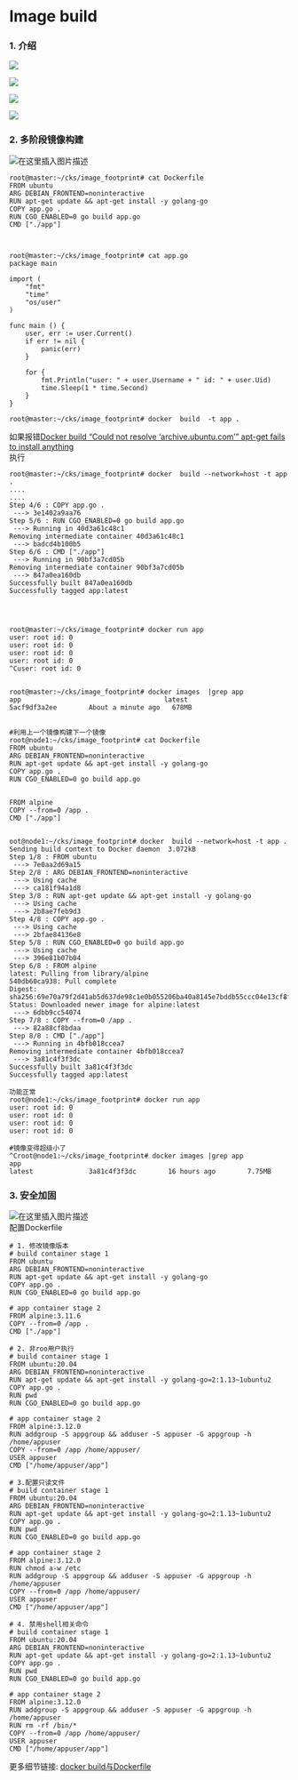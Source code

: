 # Image build

### 1. 介绍 <a href="#1__4" id="1__4"></a>

![](https://img-blog.csdnimg.cn/20210520163346220.png?shadow\_10,text\_aHR0cHM6Ly9ibG9nLmNzZG4ubmV0L3hpeGloYWhhbGVsZWhlaGU=,size\_16,color\_FFFFFF,t\_70)

![](https://img-blog.csdnimg.cn/20210520163417705.png?shadow\_10,text\_aHR0cHM6Ly9ibG9nLmNzZG4ubmV0L3hpeGloYWhhbGVsZWhlaGU=,size\_16,color\_FFFFFF,t\_70)

![](https://img-blog.csdnimg.cn/20210520163546151.png?shadow\_10,text\_aHR0cHM6Ly9ibG9nLmNzZG4ubmV0L3hpeGloYWhhbGVsZWhlaGU=,size\_16,color\_FFFFFF,t\_70)

![](https://img-blog.csdnimg.cn/20210520163656995.png?shadow\_10,text\_aHR0cHM6Ly9ibG9nLmNzZG4ubmV0L3hpeGloYWhhbGVsZWhlaGU=,size\_16,color\_FFFFFF,t\_70)

### 2. 多阶段镜像构建 <a href="#2__10" id="2__10"></a>

![在这里插入图片描述](https://img-blog.csdnimg.cn/20210520163725472.png)

```
root@master:~/cks/image_footprint# cat Dockerfile 
FROM ubuntu
ARG DEBIAN_FRONTEND=noninteractive
RUN apt-get update && apt-get install -y golang-go
COPY app.go .
RUN CGO_ENABLED=0 go build app.go
CMD ["./app"]



root@master:~/cks/image_footprint# cat app.go 
package main

import (
    "fmt"
    "time"
    "os/user"
)

func main () {
    user, err := user.Current()
    if err != nil {
        panic(err)
    }

    for {
        fmt.Println("user: " + user.Username + " id: " + user.Uid)
        time.Sleep(1 * time.Second)
    }
}
```

```
root@master:~/cks/image_footprint# docker  build  -t app .
```

如果报错[Docker build “Could not resolve ‘archive.ubuntu.com’” apt-get fails to install anything](https://ghostwritten.blog.csdn.net/article/details/117083378)\
执行

```
root@master:~/cks/image_footprint# docker  build --network=host -t app .
....
....
Step 4/6 : COPY app.go .
 ---> 3e1402a9aa76
Step 5/6 : RUN CGO_ENABLED=0 go build app.go
 ---> Running in 40d3a61c48c1
Removing intermediate container 40d3a61c48c1
 ---> badcd4b100b5
Step 6/6 : CMD ["./app"]
 ---> Running in 90bf3a7cd05b
Removing intermediate container 90bf3a7cd05b
 ---> 847a0ea160db
Successfully built 847a0ea160db
Successfully tagged app:latest




root@master:~/cks/image_footprint# docker run app
user: root id: 0
user: root id: 0
user: root id: 0
user: root id: 0
^Cuser: root id: 0


root@master:~/cks/image_footprint# docker images  |grep app
app                                    latest              5acf9df3a2ee        About a minute ago   678MB


#利用上一个镜像构建下一个镜像
root@node1:~/cks/image_footprint# cat Dockerfile 
FROM ubuntu
ARG DEBIAN_FRONTEND=noninteractive
RUN apt-get update && apt-get install -y golang-go
COPY app.go .
RUN CGO_ENABLED=0 go build app.go


FROM alpine
COPY --from=0 /app .
CMD ["./app"]


oot@node1:~/cks/image_footprint# docker  build --network=host -t app .
Sending build context to Docker daemon  3.072kB
Step 1/8 : FROM ubuntu
 ---> 7e0aa2d69a15
Step 2/8 : ARG DEBIAN_FRONTEND=noninteractive
 ---> Using cache
 ---> ca181f94a1d8
Step 3/8 : RUN apt-get update && apt-get install -y golang-go
 ---> Using cache
 ---> 2b8ae7feb9d3
Step 4/8 : COPY app.go .
 ---> Using cache
 ---> 2bfae84136e8
Step 5/8 : RUN CGO_ENABLED=0 go build app.go
 ---> Using cache
 ---> 396e81b07b04
Step 6/8 : FROM alpine
latest: Pulling from library/alpine
540db60ca938: Pull complete 
Digest: sha256:69e70a79f2d41ab5d637de98c1e0b055206ba40a8145e7bddb55ccc04e13cf8f
Status: Downloaded newer image for alpine:latest
 ---> 6dbb9cc54074
Step 7/8 : COPY --from=0 /app .
 ---> 82a88cf8bdaa
Step 8/8 : CMD ["./app"]
 ---> Running in 4bfb018ccea7
Removing intermediate container 4bfb018ccea7
 ---> 3a81c4f3f3dc
Successfully built 3a81c4f3f3dc
Successfully tagged app:latest

功能正常
root@node1:~/cks/image_footprint# docker run app
user: root id: 0
user: root id: 0
user: root id: 0
user: root id: 0

#镜像变得超级小了
^Croot@node1:~/cks/image_footprint# docker images |grep app
app                                                                            latest              3a81c4f3f3dc        16 hours ago        7.75MB
```

### 3. 安全加固 <a href="#3__141" id="3__141"></a>

![在这里插入图片描述](https://img-blog.csdnimg.cn/2021052110231065.png?x-oss-process=image/watermark,type\_ZmFuZ3poZW5naGVpdGk,shadow\_10,text\_aHR0cHM6Ly9ibG9nLmNzZG4ubmV0L3hpeGloYWhhbGVsZWhlaGU=,size\_16,color\_FFFFFF,t\_70)\
配置Dockerfile

```
# 1. 修改镜像版本
# build container stage 1
FROM ubuntu
ARG DEBIAN_FRONTEND=noninteractive
RUN apt-get update && apt-get install -y golang-go
COPY app.go .
RUN CGO_ENABLED=0 go build app.go

# app container stage 2
FROM alpine:3.11.6
COPY --from=0 /app .
CMD ["./app"]
```

```
# 2. 非roo用户执行
# build container stage 1
FROM ubuntu:20.04
ARG DEBIAN_FRONTEND=noninteractive
RUN apt-get update && apt-get install -y golang-go=2:1.13~1ubuntu2
COPY app.go .
RUN pwd
RUN CGO_ENABLED=0 go build app.go

# app container stage 2
FROM alpine:3.12.0
RUN addgroup -S appgroup && adduser -S appuser -G appgroup -h /home/appuser
COPY --from=0 /app /home/appuser/
USER appuser
CMD ["/home/appuser/app"]
```

```
# 3.配置只读文件
# build container stage 1
FROM ubuntu:20.04
ARG DEBIAN_FRONTEND=noninteractive
RUN apt-get update && apt-get install -y golang-go=2:1.13~1ubuntu2
COPY app.go .
RUN pwd
RUN CGO_ENABLED=0 go build app.go

# app container stage 2
FROM alpine:3.12.0
RUN chmod a-w /etc
RUN addgroup -S appgroup && adduser -S appuser -G appgroup -h /home/appuser
COPY --from=0 /app /home/appuser/
USER appuser
CMD ["/home/appuser/app"]
```

```
# 4. 禁用shell相关命令
# build container stage 1
FROM ubuntu:20.04
ARG DEBIAN_FRONTEND=noninteractive
RUN apt-get update && apt-get install -y golang-go=2:1.13~1ubuntu2
COPY app.go .
RUN pwd
RUN CGO_ENABLED=0 go build app.go

# app container stage 2
FROM alpine:3.12.0
RUN addgroup -S appgroup && adduser -S appuser -G appgroup -h /home/appuser
RUN rm -rf /bin/*
COPY --from=0 /app /home/appuser/
USER appuser
CMD ["/home/appuser/app"]
```

更多细节链接: [docker build与Dockerfile](https://ghostwritten.blog.csdn.net/article/details/107517710)
